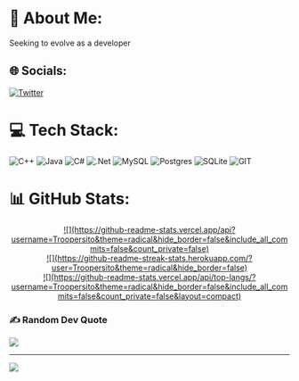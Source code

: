 # 💫 About Me:
Seeking to evolve as a developer 


## 🌐 Socials:
[![Twitter](https://img.shields.io/badge/Twitter-%231DA1F2.svg?logo=Twitter&logoColor=white)](https://twitter.com/@SFemboyuwu) 

# 💻 Tech Stack:
![C++](https://img.shields.io/badge/c++-%2300599C.svg?style=for-the-badge&logo=c%2B%2B&logoColor=white) ![Java](https://img.shields.io/badge/java-%23ED8B00.svg?style=for-the-badge&logo=openjdk&logoColor=white) ![C#](https://img.shields.io/badge/c%23-%23239120.svg?style=for-the-badge&logo=c-sharp&logoColor=white) ![.Net](https://img.shields.io/badge/.NET-5C2D91?style=for-the-badge&logo=.net&logoColor=white) ![MySQL](https://img.shields.io/badge/mysql-%2300000f.svg?style=for-the-badge&logo=mysql&logoColor=white) ![Postgres](https://img.shields.io/badge/postgres-%23316192.svg?style=for-the-badge&logo=postgresql&logoColor=white) ![SQLite](https://img.shields.io/badge/sqlite-%2307405e.svg?style=for-the-badge&logo=sqlite&logoColor=white) ![GIT](https://img.shields.io/badge/Git-fc6d26?style=for-the-badge&logo=git&logoColor=white)
# 📊 GitHub Stats:
<p align="center">
<a href="(https://github.com/Troopersito)">
  ![](https://github-readme-stats.vercel.app/api?username=Troopersito&theme=radical&hide_border=false&include_all_commits=false&count_private=false)<br/>
  ![](https://github-readme-streak-stats.herokuapp.com/?user=Troopersito&theme=radical&hide_border=false)<br/>
  ![](https://github-readme-stats.vercel.app/api/top-langs/?username=Troopersito&theme=radical&hide_border=false&include_all_commits=false&count_private=false&layout=compact)
  </a>
</p>

### ✍️ Random Dev Quote
![](https://quotes-github-readme.vercel.app/api?type=horizontal&theme=radical)

---
[![](https://visitcount.itsvg.in/api?id=Troopersito&icon=2&color=12)](https://visitcount.itsvg.in)

<!-- Proudly created with GPRM ( https://gprm.itsvg.in ) -->
